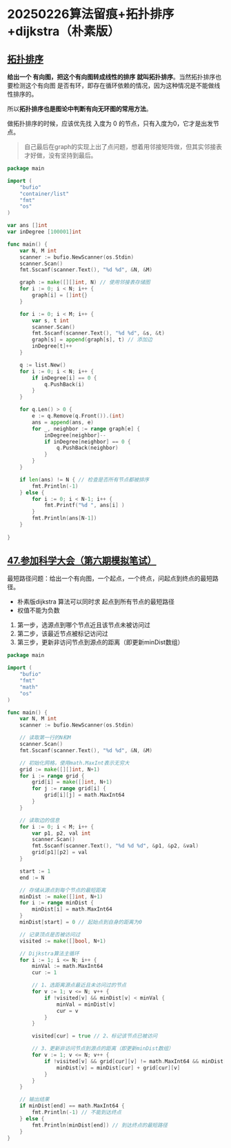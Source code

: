 # 20250226算法留痕+拓扑排序+**dijkstra（朴素版）**

## [拓扑排序](https://www.programmercarl.com/kamacoder/0117.%E8%BD%AF%E4%BB%B6%E6%9E%84%E5%BB%BA.html#%E6%8B%93%E6%89%91%E6%8E%92%E5%BA%8F%E7%9A%84%E8%83%8C%E6%99%AF)

**给出一个 有向图，把这个有向图转成线性的排序 就叫拓扑排序**。当然拓扑排序也要检测这个有向图 是否有环，即存在循环依赖的情况，因为这种情况是不能做线性排序的。

所以**拓扑排序也是图论中判断有向无环图的常用方法**。

做拓扑排序的时候，应该优先找 入度为 0 的节点，只有入度为0，它才是出发节点。

> 自己最后在graph的实现上出了点问题，想着用邻接矩阵做，但其实邻接表才好做，没有坚持到最后。

```go
package main

import (
	"bufio"
	"container/list"
	"fmt"
	"os"
)

var ans []int
var inDegree [100001]int

func main() {
	var N, M int
	scanner := bufio.NewScanner(os.Stdin)
	scanner.Scan()
	fmt.Sscanf(scanner.Text(), "%d %d", &N, &M)

	graph := make([][]int, N) // 使用邻接表存储图
	for i := 0; i < N; i++ {
		graph[i] = []int{}
	}

	for i := 0; i < M; i++ {
		var s, t int
		scanner.Scan()
		fmt.Sscanf(scanner.Text(), "%d %d", &s, &t)
		graph[s] = append(graph[s], t) // 添加边
		inDegree[t]++
	}

	q := list.New()
	for i := 0; i < N; i++ {
		if inDegree[i] == 0 {
			q.PushBack(i)
		}
	}

	for q.Len() > 0 {
		e := q.Remove(q.Front()).(int)
		ans = append(ans, e)
		for _, neighbor := range graph[e] {
			inDegree[neighbor]--
			if inDegree[neighbor] == 0 {
				q.PushBack(neighbor)
			}
		}
	}

	if len(ans) != N { // 检查是否所有节点都被排序
		fmt.Println(-1)
	} else {
		for i := 0; i < N-1; i++ {
		    fmt.Printf("%d ", ans[i] )
		}
		fmt.Println(ans[N-1])
	}
	
}

```

## [47.参加科学大会（第六期模拟笔试）](https://kamacoder.com/problempage.php?pid=1047)

最短路径问题：给出一个有向图，一个起点，一个终点，问起点到终点的最短路径。

- 朴素版dijkstra 算法可以同时求 起点到所有节点的最短路径
- 权值不能为负数

1. 第一步，选源点到哪个节点近且该节点未被访问过
2. 第二步，该最近节点被标记访问过
3. 第三步，更新非访问节点到源点的距离（即更新minDist数组）

```go
package main

import (
	"bufio"
	"fmt"
	"math"
	"os"
)

func main() {
	var N, M int
	scanner := bufio.NewScanner(os.Stdin)

	// 读取第一行的N和M
	scanner.Scan()
	fmt.Sscanf(scanner.Text(), "%d %d", &N, &M)

	// 初始化网格，使用math.MaxInt表示无穷大
	grid := make([][]int, N+1)
	for i := range grid {
		grid[i] = make([]int, N+1)
		for j := range grid[i] {
			grid[i][j] = math.MaxInt64
		}
	}

	// 读取边的信息
	for i := 0; i < M; i++ {
		var p1, p2, val int
		scanner.Scan()
		fmt.Sscanf(scanner.Text(), "%d %d %d", &p1, &p2, &val)
		grid[p1][p2] = val
	}

	start := 1
	end := N

	// 存储从源点到每个节点的最短距离
	minDist := make([]int, N+1)
	for i := range minDist {
		minDist[i] = math.MaxInt64
	}
	minDist[start] = 0 // 起始点到自身的距离为0

	// 记录顶点是否被访问过
	visited := make([]bool, N+1)

	// Dijkstra算法主循环
	for i := 1; i <= N; i++ {
		minVal := math.MaxInt64
		cur := 1

		// 1、选距离源点最近且未访问过的节点
		for v := 1; v <= N; v++ {
			if !visited[v] && minDist[v] < minVal {
				minVal = minDist[v]
				cur = v
			}
		}

		visited[cur] = true // 2、标记该节点已被访问

		// 3、更新非访问节点到源点的距离（即更新minDist数组）
		for v := 1; v <= N; v++ {
			if !visited[v] && grid[cur][v] != math.MaxInt64 && minDist[cur]+grid[cur][v] < minDist[v] {//检查通过当前节点到达节点v是否更短
				minDist[v] = minDist[cur] + grid[cur][v]
			}
		}
	}

	// 输出结果
	if minDist[end] == math.MaxInt64 {
		fmt.Println(-1) // 不能到达终点
	} else {
		fmt.Println(minDist[end]) // 到达终点的最短路径
	}
}
```

